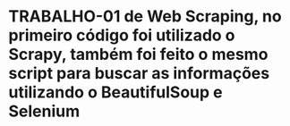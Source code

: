 # TRABALHO-01 de Web Scraping, no primeiro código foi utilizado o Scrapy, também foi feito o mesmo script para buscar as informações utilizando o BeautifulSoup e Selenium
